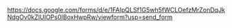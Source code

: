https://docs.google.com/forms/d/e/1FAIpQLSf1G5wh5fWCLOefzMrZonDqJkNdgOv0kZlUIOPs0IBoxHwpRw/viewform?usp=send_form

